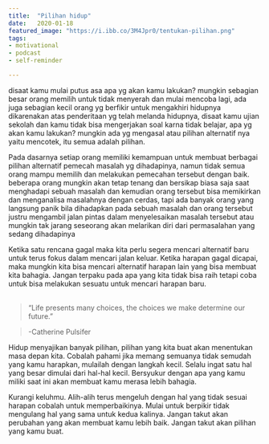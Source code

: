 ```yaml
---
title:  "Pilihan hidup"
date:   2020-01-18
featured_image: "https://i.ibb.co/3M4Jpr0/tentukan-pilihan.png"
tags:
- motivational
- podcast
- self-reminder

---
```

disaat kamu mulai putus asa apa yg akan kamu lakukan? mungkin sebagian besar orang memilih untuk tidak menyerah dan mulai mencoba lagi, ada juga sebagian kecil orang yg berfikir untuk mengakhiri hidupnya dikarenakan atas penderitaan yg telah melanda hidupnya, disaat kamu ujian sekolah dan kamu tidak bisa mengerjakan soal karna tidak belajar, apa yg akan kamu lakukan? mungkin ada yg mengasal atau pilihan alternatif nya yaitu mencotek, itu semua adalah pilihan. <br>

Pada dasarnya setiap orang memiliki kemampuan untuk membuat berbagai pilihan alternatif pemecah masalah yg dihadapinya, namun tidak semua orang mampu memilih dan melakukan pemecahan tersebut dengan baik. beberapa orang mungkin akan tetap tenang dan bersikap biasa saja saat menghadapi sebuah masalah dan kemudian orang tersebut bisa memikirkan dan menganalisa masalahnya dengan cerdas, tapi ada banyak orang yang langsung panik bila dihadapkan pada sebuah masalah dan orang tersebut justru mengambil jalan pintas dalam menyelesaikan masalah tersebut atau mungkin tak jarang seseorang akan melarikan diri dari permasalahan yang sedang dihadapinya

Ketika satu rencana gagal maka kita perlu segera mencari alternatif baru untuk terus fokus dalam mencari jalan keluar. Ketika harapan gagal dicapai, maka mungkin kita bisa mencari alternatif harapan lain yang bisa membuat kita bahagia. Jangan terpaku pada apa yang kita tidak bisa raih tetapi coba untuk bisa melakukan sesuatu untuk mencari harapan baru.<br><br>

> “Life presents many choices, the choices we make determine our future.”

>-Catherine Pulsifer

Hidup menyajikan banyak pilihan, pilihan yang kita buat akan menentukan masa depan kita. Cobalah pahami jika memang semuanya tidak semudah yang kamu harapkan, mulailah dengan langkah kecil. Selalu ingat satu hal yang besar dimulai dari hal-hal kecil. Bersyukur dengan apa yang kamu miliki saat ini akan membuat kamu merasa lebih bahagia.

Kurangi keluhmu. Alih-alih terus mengeluh dengan hal yang tidak sesuai harapan cobalah untuk memperbaikinya. Mulai untuk berpikir tidak mengulang hal yang sama untuk kedua kalinya. Jangan takut akan perubahan yang akan membuat kamu lebih baik. Jangan takut akan pilihan yang kamu buat.
